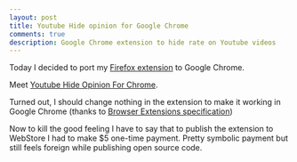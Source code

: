 ```yaml
---
layout: post
title: Youtube Hide opinion for Google Chrome
comments: true
description: Google Chrome extension to hide rate on Youtube videos
---
```


Today I decided to port my [Firefox extension](https://addons.mozilla.org/en-US/firefox/addon/youtube-hide-opinion/) to Google Chrome.

Meet [Youtube Hide Opinion For Chrome](https://chrome.google.com/webstore/detail/youtube-hide-opinion/kmagnigdjocidngajmobbifcngjoejkm).

Turned out, I should change nothing in the extension to make it
working in Google Chrome (thanks to [Browser Extensions specification](https://browserext.github.io/browserext/))

Now to kill the good feeling I have to say that to publish
the extension to WebStore I had to make $5 one-time payment.
Pretty symbolic payment but still feels foreign while publishing open source code.

